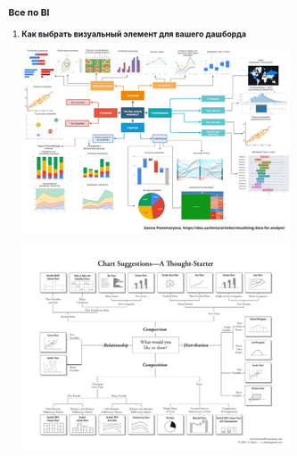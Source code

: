 ### Все по BI

1. #### Как выбрать визуальный элемент для вашего дашборда
   
   ![Схема](https://github.com/EvgeniyLezh/Help-Info-for-DA/blob/main/Business%20Intelligence/Визуализация%20данных%20(на%20русском%20языке).png)
   
   ![Схема](https://github.com/EvgeniyLezh/Help-Info-for-DA/blob/main/Business%20Intelligence/выбор%20визуализации%20данных.jpg)